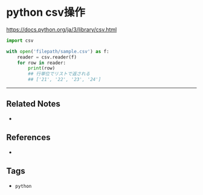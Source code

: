 # python csv操作
https://docs.python.org/ja/3/library/csv.html

```python
import csv

with open('filepath/sample.csv') as f:
    reader = csv.reader(f)
    for row in reader:
        print(row)
		## 行単位でリストで返される
		## ['21', '22', '23', '24']
```

---
## Related Notes
- 

## References
- 

## Tags
- `python` 